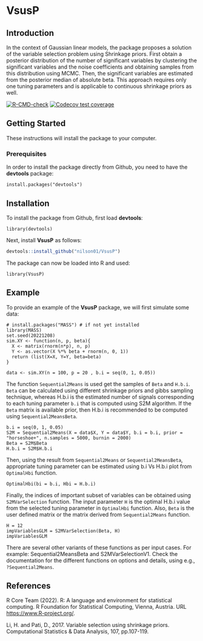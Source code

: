 # VsusP

## Introduction

In the context of Gaussian linear models, the package proposes a solution of the variable selection problem using Shrinkage priors. First obtain a posterior distribution of the number of significant variables by clustering the significant variables and the noise coefficients and obtaining samples from this distribution using MCMC. Then, the significant variables are estimated from the posterior median of absolute beta. This approach requires only one tuning parameters and is applicable to continuous shrinkage priors as well.

<!-- badges: start -->
[![R-CMD-check](https://github.com/nilson01/VsusP/actions/workflows/R-CMD-check.yaml/badge.svg)](https://github.com/nilson01/VsusP/actions/workflows/R-CMD-check.yaml)
[![Codecov test coverage](https://codecov.io/gh/nilson01/VsusP/branch/main/graph/badge.svg)](https://app.codecov.io/gh/nilson01/VsusP?branch=main)
<!-- badges: end -->


## Getting Started

These instructions will install the package to your computer.

### Prerequisites

In order to install the package directly from Github, you need to have the **devtools** package:

```
install.packages("devtools")
```

## Installation

To install the package from Github, first load **devtools**:

```
library(devtools)
```

Next, install **VsusP** as follows:

``` r
devtools::install_github("nilson01/VsusP")
```


The package can now be loaded into R and used:

```
library(VsusP)
```



## Example

To provide an example of the **VsusP** package, we will first simulate some data:

```
# install.packages("MASS") # if not yet installed
library(MASS) 
set.seed(20221208)
sim.XY <- function(n, p, beta){
  X <- matrix(rnorm(n*p), n, p)
  Y <- as.vector(X %*% beta + rnorm(n, 0, 1))
  return (list(X=X, Y=Y, beta=beta)
}

data <- sim.XY(n = 100, p = 20 , b.i = seq(0, 1, 0.05))
```

The function `Sequential2Means` is used get the samples of `Beta` and `H.b.i`. `Beta` can be calculated using different shrinkage priors and gibbs sampling technique, whereas H.b.i is the estimated number of signals corresponding to each tuning parameter `b.i` that is computed using S2M algorithm. If the `Beta` matrix is available prior, then H.b.i is recommended to be computed using `Sequential2MeansBeta`. 

```
b.i = seq(0, 1, 0.05)
S2M = Sequential2Means(X = data$X, Y = data$Y, b.i = b.i, prior = "horseshoe+", n.samples = 5000, burnin = 2000)
Beta = S2M$Beta
H.b.i = S2M$H.b.i
```

Then, using the result from `Sequential2Means` or `Sequential2MeansBeta`, appropriate tuning parameter can be estimated using b.i Vs H.b.i plot from `OptimalHbi` function. 

```
OptimalHbi(bi = b.i, Hbi = H.b.i)

```

Finally, the indices of important subset of variables can be obtained using `S2MVarSelection` function. The input parameter `H` is the optimal H.b.i value from the selected tuning parameter in `OptimalHbi` function. Also, `Beta` is the user defined matrix or the matrix derived from `Sequential2Means` function. 

```
H = 12 
impVariablesGLM = S2MVarSelection(Beta, H)
impVariablesGLM

```

There are several other variants of these functions as per input cases. For example: Sequential2MeansBeta and S2MVarSelectionV1. 
Check the documentation for the different functions on options and details, using e.g., `?Sequential2Means`.


## References

R Core Team (2022). R: A language and environment for statistical computing. R Foundation for Statistical Computing, Vienna, Austria. URL <https://www.R-project.org/>.

Li, H. and Pati, D., 2017. Variable selection using shrinkage priors. Computational Statistics & Data Analysis, 107, pp.107-119.

